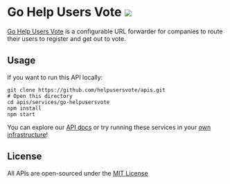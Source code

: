 <h1>
  Go Help Users Vote <a href="https://travis-ci.org/helpusersvote/apis"><img src="https://travis-ci.org/helpusersvote/apis.svg?branch=master" /></a>
</h1>

[Go Help Users Vote](https://go.helpusersvote.com) is a configurable URL forwarder for companies to route their users to register and get out to vote.

## Usage

If you want to run this API locally:

```
git clone https://github.com/helpusersvote/apis.git
# Open this directory
cd apis/services/go-helpusersvote
npm install
npm start
```

You can explore our [API docs](https://helpusersvote.com/docs/api) or try running these services in your [own infrastructure](https://github.com/helpusersvote/terraform-kubernetes-helpusersvote)!

## License

All APIs are open-sourced under the [MIT License](https://github.com/helpusersvote/apis/blob/master/license)